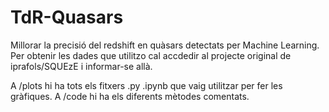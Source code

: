 # TdR-Quasars
Millorar la precisió del redshift en quàsars detectats per Machine Learning.
Per obtenir les dades que utilitzo cal accdedir al projecte original de iprafols/SQUEzE i informar-se allà.

A /plots hi ha tots els fitxers .py .ipynb que vaig utilitzar per fer les gràfiques.
A /code hi ha els diferents mètodes comentats.
